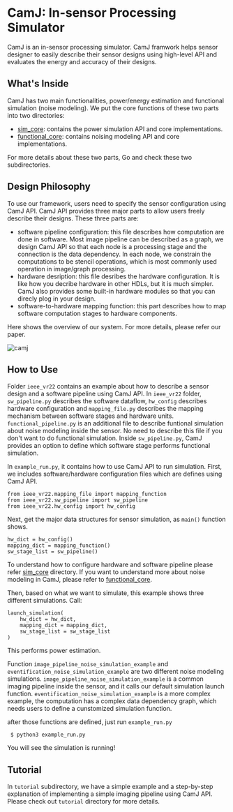 # CamJ: In-sensor Processing Simulator

CamJ is an in-sensor processing simulator. CamJ framwork helps sensor designer to easily describe
their sensor designs using high-level API and evaluates the energy and accuracy of their designs.

## What's Inside

CamJ has two main functionalities, power/energy estimation and functional simulation (noise modeling).
We put the core functions of these two parts into two directories:

- [sim_core](https://github.com/horizon-research/in-sensor-simulator/tree/main/sim_core): contains the power simulation API and core implementations.
- [functional_core](https://github.com/horizon-research/in-sensor-simulator/tree/main/functional_core): contains noising modeling API and core implementations.

For more details about these two parts, Go and check these two subdirectories.

## Design Philosophy

To use our framework, users need to specify the sensor configuration using CamJ API. CamJ API provides
three major parts to allow users freely describe their designs. These three parts are:

- software pipeline configuration: this file describes how computation are done in software. Most image pipeline can be described as a graph, we design CamJ API so that each node is a processing stage
and the connection is the data dependency. In each node, we constrain the computations to be stencil
operations, which is most commonly used operation in image/graph processing.
- hardware desription: this file desribes the hardware configuration. It is like how you decribe
hardware in other HDLs, but it is much simpler. CamJ also provides some built-in hardware modules 
so that you can direcly plog in your design.
- software-to-hardware mapping function: this part describes how to map software computation stages
to hardware components.

Here shows the overview of our system. For more details, please refer our paper.

![camj](https://user-images.githubusercontent.com/21286132/216838473-c1477396-f1f6-4b04-a14b-7292c32948ad.png)

## How to Use

Folder `ieee_vr22` contains an example about how to describe a sensor design and a software pipeline
using CamJ API. In `ieee_vr22` folder, `sw_pipeline.py` describes the software dataflow, `hw_config`
describes hardware configuration and `mapping_file.py` describes the mapping mechanism between
software stages and hardware units. `functional_pipeline.py` is an additional file to describe
funtional simulation about noise modeling inside the sensor. No need to describe this file if you
don't want to do functional simulation. Inside `sw_pipeline.py`, CamJ provides an option to define
which software stage performs functional simulation.

In `example_run.py`, it contains how to use CamJ API to run simulation. First, we includes software/hardware configuration files which are defines using CamJ API.

```
from ieee_vr22.mapping_file import mapping_function
from ieee_vr22.sw_pipeline import sw_pipeline
from ieee_vr22.hw_config import hw_config
```

Next, get the major data structures for sensor simulation, as `main()` function shows.
```
hw_dict = hw_config()
mapping_dict = mapping_function()
sw_stage_list = sw_pipeline()
```

To understand how to configure hardware and software pipeline please refer [sim_core](https://github.com/horizon-research/in-sensor-simulator/tree/main/sim_core) directory. If you want to understand more about noise modeling in CamJ, please refer to [functional_core](https://github.com/horizon-research/in-sensor-simulator/tree/main/functional_core).

Then, based on what we want to simulate, this example shows three different simulations. Call:
```
launch_simulation(
	hw_dict = hw_dict,
	mapping_dict = mapping_dict,
	sw_stage_list = sw_stage_list
)
```
This performs power estimation.

Function `image_pipeline_noise_simulation_example` and `eventification_noise_simulation_example`
are two different noise modeling simulations. `image_pipeline_noise_simulation_example` is a common 
imaging pipeline inside the sensor, and it calls our default simulation launch function. 
`eventification_noise_simulation_example` is a more complex example, the computation has a complex 
data dependency graph, which needs users to define a cunstomized simulation function. 

after those functions are defined, just run `example_run.py`
```
 $ python3 example_run.py 
```
You will see the simulation is running!

## Tutorial

In `tutorial` subdirectory, we have a simple example and a step-by-step explanation of implementing 
a simple imaging pipeline using CamJ API. Please check out `tutorial` directory for more details.
